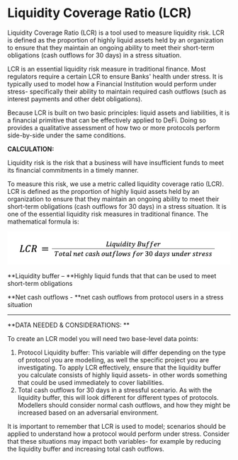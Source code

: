# Liquidity Coverage Ratio (LCR)

Liquidity Coverage Ratio (LCR) is a tool used to measure liquidity risk. LCR is defined as the proportion of highly liquid assets held by an organization to ensure that they maintain an ongoing ability to meet their short-term obligations (cash outflows for 30 days) in a stress situation.

LCR is an essential liquidity risk measure in traditional finance. Most regulators require a certain LCR to ensure Banks' health under stress. It is typically used to model how a Financial Institution would perform under stress- specifically their ability to maintain required cash outflows (such as interest payments and other debt obligations).

Because LCR is built on two basic principles: liquid assets and liabilities, it is a financial primitive that can be effectively applied to DeFi. Doing so provides a qualitative assessment of how two or more protocols perform side-by-side under the same conditions.



**CALCULATION:**

Liquidity risk is the risk that a business will have insufficient funds to meet its financial commitments in a timely manner.&#x20;

To measure this risk, we use a metric called liquidity coverage ratio (LCR). LCR is defined as the proportion of highly liquid assets held by an organization to ensure that they maintain an ongoing ability to meet their short-term obligations (cash outflows for 30 days) in a stress situation. It is one of the essential liquidity risk measures in traditional finance. The mathematical formula is:

![](<../.gitbook/assets/LCR calculation.png>)

**Liquidity buffer – **Highly liquid funds that that can be used to meet short-term obligations

**Net cash outflows - **net cash outflows from protocol users in a stress situation

****

**DATA NEEDED & CONSIDERATIONS: **

To create an LCR model you will need two base-level data points:

1. Protocol Liquidity buffer: This variable will differ depending on the type of protocol you are modelling, as well the specific project you are investigating. To apply LCR effectively, ensure that the liquidity buffer you calculate consists of highly liquid assets- in other words something that could be used immediately to cover liabilities.
2. Total cash outflows for 30 days in a stressful scenario. As with the liquidity buffer, this will look different for different types of protocols. Modellers should consider normal cash outflows, and how they might be increased based on an adversarial environment.

It is important to remember that LCR is used to model; scenarios should be applied to understand how a protocol would perform under stress. Consider that these situations may impact both variables- for example by reducing the liquidity buffer and increasing total cash outflows.
